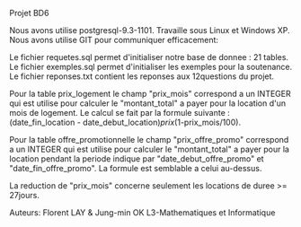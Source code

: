 Projet BD6

Nous avons utilise postgresql-9.3-1101.
Travaille sous Linux et Windows XP.
Nous avons utilise GIT pour communiquer efficacement:

Le fichier requetes.sql permet d'initialiser notre base de donnee : 21 tables.
Le fichier exemples.sql permet d'initialiser les exemples pour la soutenance.
Le fichier reponses.txt contient les reponses aux 12questions du projet.


Pour la table prix_logement le champ "prix_mois" correspond a un INTEGER qui est utilise pour calculer le "montant_total" a payer pour la location d'un mois de logement. Le calcul se fait par la formule suivante : (date_fin_location - date_debut_location)*prix*(1-prix_mois/100).

Pour la table offre_promotionnelle le champ "prix_offre_promo" correspond a un INTEGER qui est utilise pour calculer le "montant_total" a payer pour la location pendant la periode indique par "date_debut_offre_promo" et "date_fin_offre_promo". La formule est semblable a celui au-dessus.

La reduction de "prix_mois" concerne seulement les locations de duree >= 27jours.


Auteurs: Florent LAY & Jung-min OK
L3-Mathematiques et Informatique